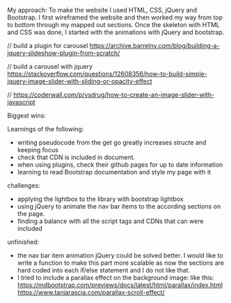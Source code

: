 
My approach:
To make the website I used HTML, CSS, jQuery and Bootstrap.
I first wireframed the website and then worked my way from top to bottom through my mapped out sections. Once the skeleton with HTML and CSS was done, I started with the animations with jQuery and bootstrap.


// build a plugin for carousel
https://archive.barrelny.com/blog/building-a-jquery-slideshow-plugin-from-scratch/

// build a carousel with jquery
https://stackoverflow.com/questions/12608356/how-to-build-simple-jquery-image-slider-with-sliding-or-opacity-effect

//
https://coderwall.com/p/vsdrug/how-to-create-an-image-slider-with-javascript

Biggest wins:

Learnings of the following:
- writing pseudocode from the get go greatly increases structe and keeping focus
- check that CDN is included in document.
- when using plugins, check their github pages for up to date information
- learning to read Bootstrap documentation and style my page with it

challenges:
- applying the lightbox to the library with bootstrap lightbox
- using jQuery to animate the nav bar items to the according sections on the page.
- finding a balance with all the script tags and CDNs that can were included

unfinished:
- the nav bar item animation jQuery could be solved better. I would like to write a function to make this part more scalable as now the sections are hard coded into each
if/else statement and I do not like that.
 - I tried to include a parallax effect on the background image: like this: https://mdbootstrap.com/previews/docs/latest/html/parallax/index.html
 https://www.taniarascia.com/parallax-scroll-effect/




